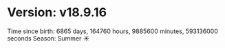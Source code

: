 # Version: v18.9.16
Time since birth: 6865 days, 164760 hours, 9885600 minutes, 593136000 seconds
Season: Summer ☀️
